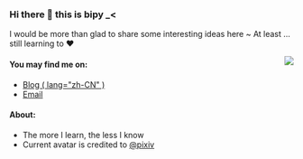 ### Hi there 👋 this is bipy _<

I would be more than glad to share some interesting ideas here ~ At least ... still learning to ❤

<img src="https://github-readme-stats.vercel.app/api?username=bipy&count_private=true&show_icons=true&theme=buefy" align="right"/>

#### You may find me on:
- [Blog ( lang="zh-CN" )](https://bipy.me)
- [Email](mailto:notbipy@gmail.com)

#### About: 

- The more I learn, the less I know
- Current avatar is credited to [@pixiv](https://www.pixiv.net/artworks/77581179)

